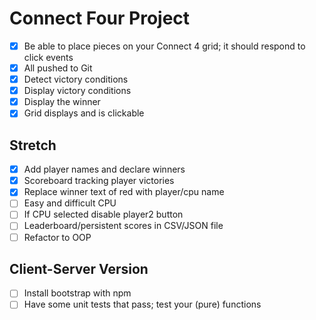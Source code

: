# Connect Four Project

- [x] Be able to place pieces on your Connect 4 grid; it should respond to click events
- [x] All pushed to Git
- [x] Detect victory conditions
- [x] Display victory conditions
- [x] Display the winner
- [x] Grid displays and is clickable

## Stretch

- [x] Add player names and declare winners
- [x] Scoreboard tracking player victories
- [x] Replace winner text of red with player/cpu name
- [ ] Easy and difficult CPU
- [ ] If CPU selected disable player2 button
- [ ] Leaderboard/persistent scores in CSV/JSON file
- [ ] Refactor to OOP

## Client-Server Version

- [ ] Install bootstrap with npm
- [ ] Have some unit tests that pass; test your (pure) functions
